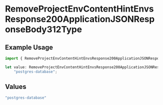 # RemoveProjectEnvContentHintEnvsResponse200ApplicationJSONResponseBody312Type

## Example Usage

```typescript
import { RemoveProjectEnvContentHintEnvsResponse200ApplicationJSONResponseBody312Type } from "@simplesagar/vercel/models/removeprojectenvop.js";

let value: RemoveProjectEnvContentHintEnvsResponse200ApplicationJSONResponseBody312Type =
    "postgres-database";
```

## Values

```typescript
"postgres-database"
```